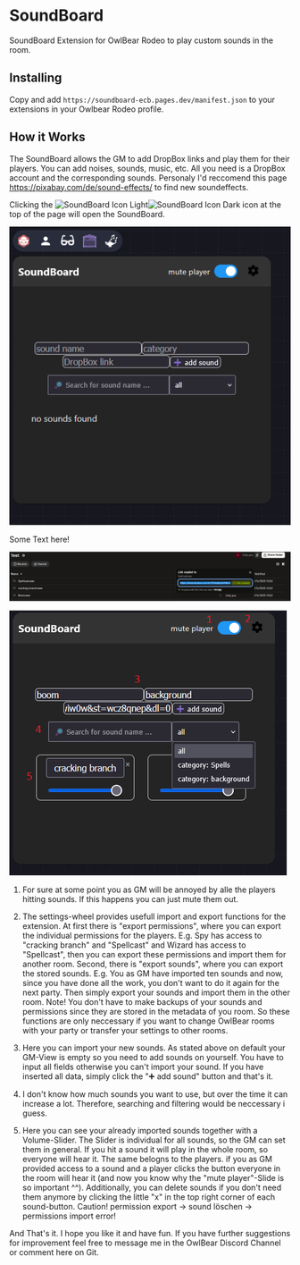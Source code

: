 # SoundBoard

SoundBoard Extension for OwlBear Rodeo to play custom sounds in the room.

## Installing

Copy and add `https://soundboard-ecb.pages.dev/manifest.json` to your extensions in your Owlbear Rodeo profile.

## How it Works

The SoundBoard allows the GM to add DropBox links and play them for their players. You can add noises, sounds, music, etc. All you need is a DropBox account and the corresponding sounds. Personaly I'd reccomend this page https://pixabay.com/de/sound-effects/ to find new soundeffects.

Clicking the <img src="https://github.com/Monkshoody/SoundBoard/tree/main/public/docu/icon_white.png#gh-dark-mode-only" width=20 alt="SoundBoard Icon Light"><img src="https://github.com/Monkshoody/SoundBoard/tree/main/public/docu/icon_black.png#gh-light-mode-only" width=20 alt="SoundBoard Icon Dark"> icon at the top of the page will open the SoundBoard.

![GM View](public/docu/Initial_GMview.png)

Some Text here!

![Dropbox](public/docu/DropBox_share.png)

![adding](public/docu/adding_sounds.png)

1. For sure at some point you as GM will be annoyed by alle the players hitting sounds. If this happens you can just mute them out. 

2. The settings-wheel provides usefull import and export functions for the extension. At first there is "export permissions", where you can export the individual permissions for the players. E.g. Spy has access to "cracking branch" and "Spellcast" and Wizard has access to "Spellcast", then you can export these permissions and import them for another room. Second, there is "export sounds", where you can export the stored sounds. E.g. You as GM have imported ten sounds and now, since you have done all the work, you don't want to do it again for the next party. Then simply export your sounds and import them in the other room.
Note! You don't have to make backups of your sounds and permissions since they are stored in the metadata of you room. So these functions are only neccessary if you want to change OwlBear rooms with your party or transfer your settings to other rooms.

3. Here you can import your new sounds. As stated above on default your GM-View is empty so you need to add sounds on yourself. You have to input all fields otherwise you can't import your sound. If you have inserted all data, simply click the "➕ add sound" button and that's it.

4. I don't know how much sounds you want to use, but over the time it can increase a lot. Therefore, searching and filtering would be neccessary i guess.

5. Here you can see your already imported sounds together with a Volume-Slider. The Slider is individual for all sounds, so the GM can set them in general. If you hit a sound it will play in the whole room, so everyone will hear it. The same belogns to the players. if you as GM provided access to a sound and a player clicks the button everyone in the room will hear it (and now you know why the "mute player"-Slide is so important ^^). Additionally, you can delete sounds if you don't need them anymore by clicking the little "x" in the top right corner of each sound-button. Caution! permission export -> sound löschen -> permissions import error!



And That's it. I hope you like it and have fun. If you have further suggestions for improvement feel free to message me in the OwlBear Discord Channel or comment here on Git.